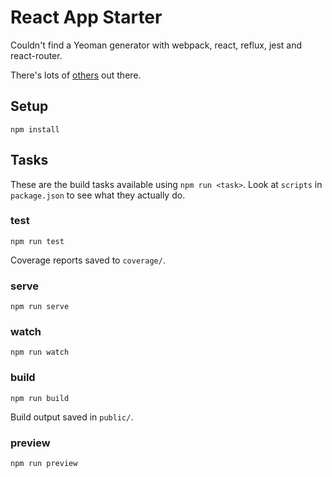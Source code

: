 # React App Starter

Couldn't find a Yeoman generator with webpack, react, reflux, jest and react-router.

There's lots of [others](https://github.com/search?utf8=%E2%9C%93&q=webpack+react+reflux+&type=Repositories&ref=searchresults) out there.


## Setup

```shell
npm install
```


## Tasks

These are the build tasks available using `npm run <task>`. Look at `scripts` in
`package.json` to see what they actually do.


### test

```shell
npm run test
```

Coverage reports saved to `coverage/`.


### serve

```shell
npm run serve
```


### watch

```shell
npm run watch
```


### build

```shell
npm run build
```

Build output saved in `public/`.


### preview

```shell
npm run preview
```
